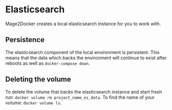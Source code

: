 # Elasticsearch

Mage2Docker creates a local elasticsearch instance for you to work with. 

## Persistence

The elasticsearch component of the local environment is persistent. This means that the data which backs the environment will continue to exist after reboots as well as `docker-compose down`.

## Deleting the volume

To delete the volume that backs the elasticsearch instance and start fresh run: `docker volume rm project_name_es_data`. To find the name of your volume: `docker volume ls`.